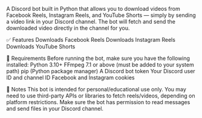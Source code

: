 A Discord bot built in Python that allows you to download videos from Facebook Reels, Instagram Reels, and YouTube Shorts — simply by sending a video link in your Discord channel. 
The bot will fetch and send the downloaded video directly in the channel for you.

✅ Features
Downloads Facebook Reels
Downloads Instagram Reels
Downloads YouTube Shorts

🔧 Requirements
Before running the bot, make sure you have the following installed:
Python 3.10+
FFmpeg 7.1 or above (must be added to your system path)
pip (Python package manager)
A Discord bot token
Your Discord user ID and channel ID
Facebook and Instagram cookies

📌 Notes
This bot is intended for personal/educational use only.
You may need to use third-party APIs or libraries to fetch reels/videos, depending on platform restrictions.
Make sure the bot has permission to read messages and send files in your Discord channel.

